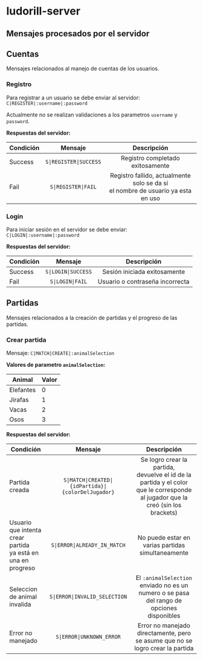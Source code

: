 # ludorill-server

## Mensajes procesados por el servidor

## Cuentas
Mensajes relacionados al manejo de cuentas de los usuarios.

### Registro
Para registrar a un usuario se debe enviar al servidor: `C|REGISTER|:username|:password`

Actualmente no se realizan validaciones a los parametros `username` y `password`.

**Respuestas del servidor:**

|Condición|Mensaje|Descripción|
| ------------- |:-----------------:|:-------------:|
|Success| `S\|REGISTER\|SUCCESS` | Registro completado exitosamente |
|Fail| `S\|REGISTER\|FAIL` | Registro fallido, actualmente solo se da si <br />el nombre de usuario ya esta en uso |

### Login
Para iniciar sesión en el servidor se debe enviar: `C|LOGIN|:username|:password`

**Respuestas del servidor:**

|Condición|Mensaje|Descripción|
| ------------- |:-----------------:|:-------------:|
|Success| `S\|LOGIN\|SUCCESS` | Sesión iniciada exitosamente |
|Fail| `S\|LOGIN\|FAIL` | Usuario o contraseña incorrecta |

## Partidas
Mensajes relacionados a la creación de partidas y el progreso de las partidas.

### Crear partida
Mensaje: `C|MATCH|CREATE|:animalSelection`

**Valores de parametro `animalSelection`:** 

|Animal| Valor |
|-------|:------|
| Elefantes |0|
| Jirafas |1|
| Vacas |2|
| Osos |3|

**Respuestas del servidor:**

|Condición|Mensaje|Descripción|
| ------------- |:-----------------:|:-------------:|
|Partida creada| `S\|MATCH\|CREATED\|{idPartida}\|{colorDelJugador}` | Se logro crear la partida,<br /> devuelve el id de la partida y el color que le corresponde al jugador que la creó (sin los brackets)|
|Usuario que intenta crear partida <br /> ya está en una en progreso| `S\|ERROR\|ALREADY_IN_MATCH` | No puede estar en varias partidas simultaneamente |
|Seleccion de animal invalida| `S\|ERROR\|INVALID_SELECTION` | El `:animalSelection` enviado no es un numero o se pasa del rango de opciones disponibles |
| Error no manejado | `S\|ERROR\|UNKNOWN_ERROR` | Error no manejado directamente, pero se asume que no se logro crear la partida |
